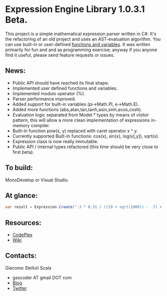 Expression Engine Library 1.0.3.1 Beta.
===
This project is a simple mathematical expression parser written in C#. It's the refactoring of an old project and uses an AST-evaluation algorithm. You can use built-in or user-defined [functions and variables](https://github.com/gsscoder/exprengine/blob/master/src/ExpressionEngine.Tests/MutableExpressionFixture.cs).
It was written primarily for fun and and as programming exercise; anyway if you anyone find it useful, please send feature requests or issues.

News:
---
  - Public API should have reached its final shape.
  - Implemented user defined functions and variables.
  - Implemented modulo operator (%).
  - Parser performance improved.
  - Added support for built-in variables (pi->Math.PI, e->Math.E).
  - Added more functions (abs,atan,tan,tanh,asin,sinh,acos,cosh).
  - Evaluation logic separated from Model.* types by means of visitor pattern;
      this will allow a more clean implementation of expressions in-memory compiler.
  - Built-In function pow(x, y) replaced with caret operator x ^ y.
  - Currently supported Built-In functions: cos(x), sin(x), log(x[,y]), sqrt(x).
  - Expression class is now really immutable.
  - Public API / internal types refactored (this time should be very close to first beta).

To build:
---
MonoDevelop or Visual Studio.

At glance:
---
```csharp
var result = Expression.Create("-3 * 0.31 / ((19 + sqrt(1000)) - .7) + 5 * 2 ^ -log(1, pi)").Value;
```

Resources:
---
  - [CodePlex](http://exprengine.codeplex.com/)
  - [Wiki](https://github.com/gsscoder/exprengine/wiki)

Contacts:
---
Giacomo Stelluti Scala
  - gsscoder AT gmail DOT com
  - [Blog](http://gsscoder.blogspot.it)
  - [Twitter](http://twitter.com/gsscoder)
